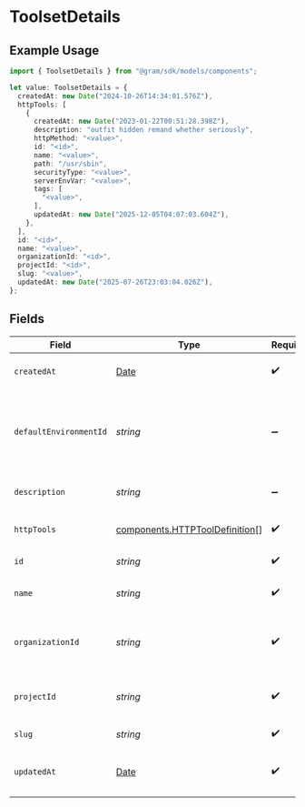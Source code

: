 # ToolsetDetails

## Example Usage

```typescript
import { ToolsetDetails } from "@gram/sdk/models/components";

let value: ToolsetDetails = {
  createdAt: new Date("2024-10-26T14:34:01.576Z"),
  httpTools: [
    {
      createdAt: new Date("2023-01-22T00:51:28.398Z"),
      description: "outfit hidden remand whether seriously",
      httpMethod: "<value>",
      id: "<id>",
      name: "<value>",
      path: "/usr/sbin",
      securityType: "<value>",
      serverEnvVar: "<value>",
      tags: [
        "<value>",
      ],
      updatedAt: new Date("2025-12-05T04:07:03.604Z"),
    },
  ],
  id: "<id>",
  name: "<value>",
  organizationId: "<id>",
  projectId: "<id>",
  slug: "<value>",
  updatedAt: new Date("2025-07-26T23:03:04.026Z"),
};
```

## Fields

| Field                                                                                         | Type                                                                                          | Required                                                                                      | Description                                                                                   |
| --------------------------------------------------------------------------------------------- | --------------------------------------------------------------------------------------------- | --------------------------------------------------------------------------------------------- | --------------------------------------------------------------------------------------------- |
| `createdAt`                                                                                   | [Date](https://developer.mozilla.org/en-US/docs/Web/JavaScript/Reference/Global_Objects/Date) | :heavy_check_mark:                                                                            | When the toolset was created.                                                                 |
| `defaultEnvironmentId`                                                                        | *string*                                                                                      | :heavy_minus_sign:                                                                            | The ID of the environment to use as the default for the toolset                               |
| `description`                                                                                 | *string*                                                                                      | :heavy_minus_sign:                                                                            | Description of the toolset                                                                    |
| `httpTools`                                                                                   | [components.HTTPToolDefinition](../../models/components/httptooldefinition.md)[]              | :heavy_check_mark:                                                                            | The HTTP tools in this toolset                                                                |
| `id`                                                                                          | *string*                                                                                      | :heavy_check_mark:                                                                            | The ID of the toolset                                                                         |
| `name`                                                                                        | *string*                                                                                      | :heavy_check_mark:                                                                            | The name of the toolset                                                                       |
| `organizationId`                                                                              | *string*                                                                                      | :heavy_check_mark:                                                                            | The organization ID this toolset belongs to                                                   |
| `projectId`                                                                                   | *string*                                                                                      | :heavy_check_mark:                                                                            | The project ID this toolset belongs to                                                        |
| `slug`                                                                                        | *string*                                                                                      | :heavy_check_mark:                                                                            | The slug of the toolset                                                                       |
| `updatedAt`                                                                                   | [Date](https://developer.mozilla.org/en-US/docs/Web/JavaScript/Reference/Global_Objects/Date) | :heavy_check_mark:                                                                            | When the toolset was last updated.                                                            |